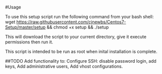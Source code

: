 #Usage

To use this setup script run the following command from your bash shell:
wget https://raw.githubusercontent.com/cjnewbs/Centos7-Setup/master/setup && chmod +x setup && ./setup

This will download the script to your current directory, give it execute permissions then run it.

This script is intended to be run as root when inital installation is complete.

##TODO
Add functionality to:
Configure SSH: disable password login, add keys,
Add administrative users,
Add vhost configurations.
